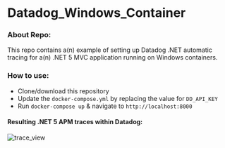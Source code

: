 # Datadog_Windows_Container
### About Repo: 

This repo contains a(n) example of setting up Datadog .NET automatic tracing for a(n) .NET 5 MVC application running on Windows containers. 

### How to use: 

- Clone/download this repository
- Update the `docker-compose.yml` by replacing the value for `DD_API_KEY`
- Run `docker-compose up` & navigate to `http://localhost:8000` 

#### Resulting .NET 5 APM traces within Datadog: 
![trace_view](https://user-images.githubusercontent.com/7599081/118568633-19d91300-b72d-11eb-8ea1-02ee10d388a0.png)
